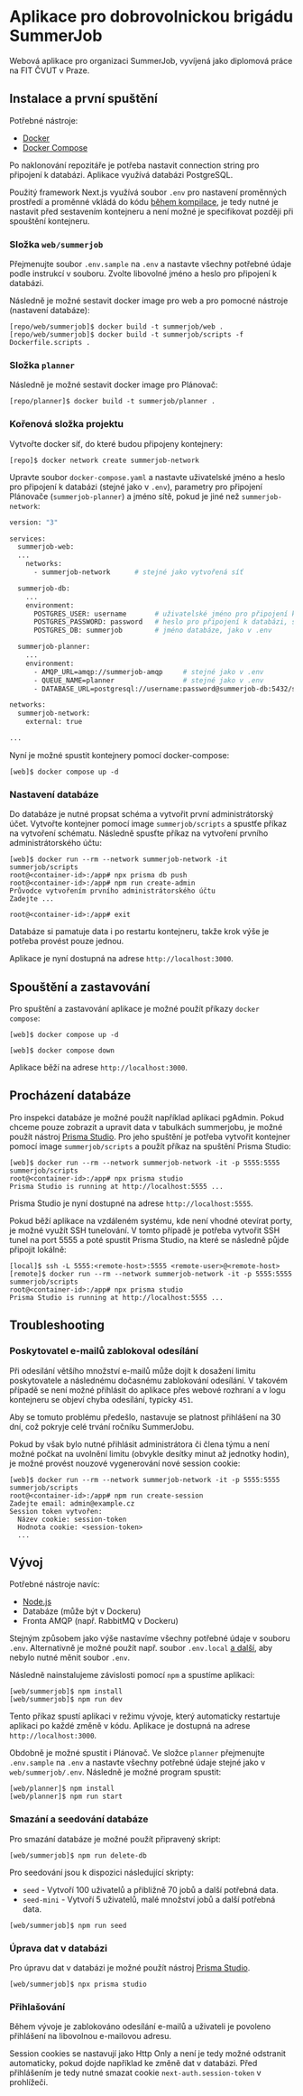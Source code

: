 # Aplikace pro dobrovolnickou brigádu SummerJob

Webová aplikace pro organizaci SummerJob, vyvíjená jako diplomová práce na FIT ČVUT v Praze.

## Instalace a první spuštění

Potřebné nástroje:

- [Docker](https://www.docker.com/)
- [Docker Compose](https://docs.docker.com/compose/)

Po naklonování repozitáře je potřeba nastavit connection string pro připojení k databázi. Aplikace využívá databázi PostgreSQL.

Použitý framework Next.js využívá soubor `.env` pro nastavení proměnných prostředí a proměnné vkládá do kódu [během kompilace](https://nextjs.org/docs/basic-features/environment-variables), je tedy nutné je nastavit před sestavením kontejneru a není možné je specifikovat později při spouštění kontejneru.

### Složka `web/summerjob`

Přejmenujte soubor `.env.sample` na `.env` a nastavte všechny potřebné údaje podle instrukcí v souboru. Zvolte libovolné jméno a heslo pro připojení k databázi.

Následně je možné sestavit docker image pro web a pro pomocné nástroje (nastavení databáze):

```console
[repo/web/summerjob]$ docker build -t summerjob/web .
[repo/web/summerjob]$ docker build -t summerjob/scripts -f Dockerfile.scripts .
```

### Složka `planner`



Následně je možné sestavit docker image pro Plánovač:

```console
[repo/planner]$ docker build -t summerjob/planner .
```

### Kořenová složka projektu

Vytvořte docker síť, do které budou připojeny kontejnery:

```console
[repo]$ docker network create summerjob-network
```

Upravte soubor `docker-compose.yaml` a nastavte uživatelské jméno a heslo pro připojení k databázi (stejné jako v `.env`), parametry pro připojení Plánovače (`summerjob-planner`) a jméno sítě, pokud je jiné než `summerjob-network`:

```dockerfile
version: "3"

services:
  summerjob-web:
  ...
    networks:
      - summerjob-network      # stejné jako vytvořená síť

  summerjob-db:
    ...
    environment:
      POSTGRES_USER: username       # uživatelské jméno pro připojení k databázi, stejné jako v .env
      POSTGRES_PASSWORD: password   # heslo pro připojení k databázi, stejné jako v .env
      POSTGRES_DB: summerjob        # jméno databáze, jako v .env

  summerjob-planner:
    ...
    environment:
      - AMQP_URL=amqp://summerjob-amqp     # stejné jako v .env
      - QUEUE_NAME=planner                 # stejné jako v .env
      - DATABASE_URL=postgresql://username:password@summerjob-db:5432/summerjob?schema=public   # stejné jako v .env

networks:
  summerjob-network:
    external: true

...
```

Nyní je možné spustit kontejnery pomocí docker-compose:

```console
[web]$ docker compose up -d
```

### Nastavení databáze

Do databáze je nutné propsat schéma a vytvořit první administrátorský účet. Vytvořte kontejner pomocí image `summerjob/scripts` a spustťe příkaz na vytvoření schématu. Následně spusťte příkaz na vytvoření prvního administrátorského účtu:

```console
[web]$ docker run --rm --network summerjob-network -it summerjob/scripts
root@<container-id>:/app# npx prisma db push
root@<container-id>:/app# npm run create-admin
Průvodce vytvořením prvního administrátorského účtu
Zadejte ...

root@<container-id>:/app# exit
```

Databáze si pamatuje data i po restartu kontejneru, takže krok výše je potřeba provést pouze jednou.

Aplikace je nyní dostupná na adrese `http://localhost:3000`.

## Spouštění a zastavování

Pro spuštění a zastavování aplikace je možné použít příkazy `docker compose`:

```console
[web]$ docker compose up -d
```

```console
[web]$ docker compose down
```

Aplikace běží na adrese `http://localhost:3000`.

## Procházení databáze

Pro inspekci databáze je možné použít například aplikaci pgAdmin. Pokud chceme pouze zobrazit a upravit data v tabulkách summerjobu, je možné použít nástroj [Prisma Studio](https://www.prisma.io/studio). Pro jeho spuštění je potřeba vytvořit kontejner pomocí image `summerjob/scripts` a použít příkaz na spuštění Prisma Studio:

```console
[web]$ docker run --rm --network summerjob-network -it -p 5555:5555 summerjob/scripts
root@<container-id>:/app# npx prisma studio
Prisma Studio is running at http://localhost:5555 ...
```

Prisma Studio je nyní dostupné na adrese `http://localhost:5555`.

Pokud běží aplikace na vzdáleném systému, kde není vhodné otevírat porty, je možné využít SSH tunelování. V tomto případě je potřeba vytvořit SSH tunel na port 5555 a poté spustit Prisma Studio, na které se následně půjde připojit lokálně:

```console
[local]$ ssh -L 5555:<remote-host>:5555 <remote-user>@<remote-host>
[remote]$ docker run --rm --network summerjob-network -it -p 5555:5555 summerjob/scripts
root@<container-id>:/app# npx prisma studio
Prisma Studio is running at http://localhost:5555 ...
```

## Troubleshooting

### Poskytovatel e-mailů zablokoval odesílání

Při odesílání většího množství e-mailů může dojít k dosažení limitu poskytovatele a následnému dočasnému zablokování odesílání. V takovém případě se není možné přihlásit do aplikace přes webové rozhraní a v logu kontejneru se objeví chyba odesílání, typicky `451`.

Aby se tomuto problému předešlo, nastavuje se platnost přihlášení na 30 dní, což pokryje celé trvání ročníku SummerJobu.

Pokud by však bylo nutné přihlásit administrátora či člena týmu a není možné počkat na uvolnění limitu (obvykle desítky minut až jednotky hodin), je možné provést nouzové vygenerování nové session cookie:

```console
[web]$ docker run --rm --network summerjob-network -it -p 5555:5555 summerjob/scripts
root@<container-id>:/app# npm run create-session
Zadejte email: admin@example.cz
Session token vytvořen:
  Název cookie: session-token
  Hodnota cookie: <session-token>
  ...
```

## Vývoj

Potřebné nástroje navíc:

- [Node.js](https://nodejs.org/en/)
- Databáze (může být v Dockeru)
- Fronta AMQP (např. RabbitMQ v Dockeru)

Stejným způsobem jako výše nastavíme všechny potřebné údaje v souboru `.env`.
Alternativně je možné použít např. soubor `.env.local` [a další](https://nextjs.org/docs/basic-features/environment-variables), aby nebylo nutné měnit soubor `.env`.

Následně nainstalujeme závislosti pomocí `npm` a spustíme aplikaci:

```console
[web/summerjob]$ npm install
[web/summerjob]$ npm run dev
```

Tento příkaz spustí aplikaci v režimu vývoje, který automaticky restartuje aplikaci po každé změně v kódu. Aplikace je dostupná na adrese `http://localhost:3000`.

Obdobně je možné spustit i Plánovač. Ve složce `planner` přejmenujte `.env.sample` na `.env` a nastavte všechny potřebné údaje stejné jako v `web/summerjob/.env`. Následně je možné program spustit:

```console
[web/planner]$ npm install
[web/planner]$ npm run start
```

### Smazání a seedování databáze

Pro smazání databáze je možné použít připravený skript:

```console
[web/summerjob]$ npm run delete-db
```

Pro seedování jsou k dispozici následující skripty:

- `seed` - Vytvoří 100 uživatelů a přibližně 70 jobů a další potřebná data.
- `seed-mini` - Vytvoří 5 uživatelů, malé množství jobů a další potřebná data.

```console
[web/summerjob]$ npm run seed
```

### Úprava dat v databázi

Pro úpravu dat v databázi je možné použít nástroj [Prisma Studio](https://www.prisma.io/studio).

```console
[web/summerjob]$ npx prisma studio
```

### Přihlašování

Během vývoje je zablokováno odesílání e-mailů a uživateli je povoleno přihlášení na libovolnou e-mailovou adresu.

Session cookies se nastavují jako Http Only a není je tedy možné odstranit automaticky, pokud dojde například ke změně dat v databázi. Před přihlášením je tedy nutné smazat cookie `next-auth.session-token` v prohlížeči.
